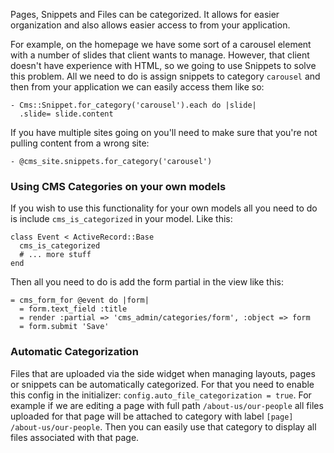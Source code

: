 Pages, Snippets and Files can be categorized. It allows for easier organization and also allows easier access to from your application.

For example, on the homepage we have some sort of a carousel element with a number of slides that client wants to manage. However, that client doesn't have experience with HTML, so we going to use Snippets to solve this problem. All we need to do is assign snippets to category `carousel` and then from your application we can easily access them like so:

    - Cms::Snippet.for_category('carousel').each do |slide|
      .slide= slide.content

If you have multiple sites going on you'll need to make sure that you're not pulling content from a wrong site:

    - @cms_site.snippets.for_category('carousel')

### Using CMS Categories on your own models
If you wish to use this functionality for your own models all you need to do is include `cms_is_categorized` in your model. Like this:

    class Event < ActiveRecord::Base
      cms_is_categorized
      # ... more stuff
    end

Then all you need to do is add the form partial in the view like this:
  
    = cms_form_for @event do |form|
      = form.text_field :title
      = render :partial => 'cms_admin/categories/form', :object => form
      = form.submit 'Save'

### Automatic Categorization
Files that are uploaded via the side widget when managing layouts, pages or snippets can be automatically categorized. For that you need to enable this config in the initializer: `config.auto_file_categorization = true`. For example if we are editing a page with full path `/about-us/our-people` all files uploaded for that page will be attached to category with label `[page] /about-us/our-people`. Then you can easily use that category to display all files associated with that page.